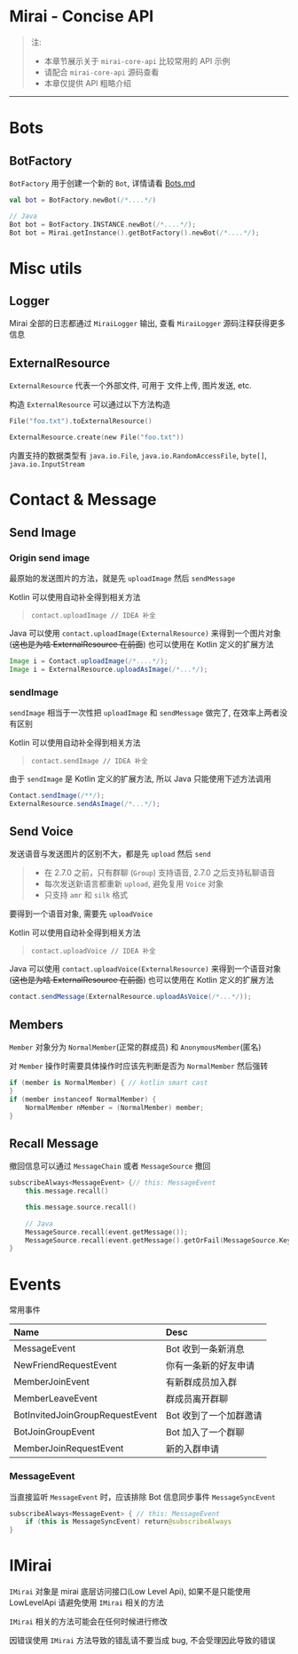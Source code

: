 # Mirai - Concise API

> 注:
> - 本章节展示关于 `mirai-core-api` 比较常用的 API 示例
> - 请配合 `mirai-core-api` 源码查看
> - 本章仅提供 API 粗略介绍

----------------------

# Bots

## BotFactory

`BotFactory` 用于创建一个新的 `Bot`, 详情请看 [Bots.md](Bots.md)

```kotlin
val bot = BotFactory.newBot(/*....*/)

// Java
Bot bot = BotFactory.INSTANCE.newBot(/*....*/);
Bot bot = Mirai.getInstance().getBotFactory().newBot(/*....*/);
```

# Misc utils

## Logger

Mirai 全部的日志都通过 `MiraiLogger` 输出, 查看 `MiraiLogger` 源码注释获得更多信息

## ExternalResource

`ExternalResource` 代表一个外部文件, 可用于 文件上传, 图片发送, etc.

构造 `ExternalResource` 可以通过以下方法构造

```kotlin
File("foo.txt").toExternalResource()

ExternalResource.create(new File("foo.txt"))
```

内置支持的数据类型有 `java.io.File`, `java.io.RandomAccessFile`,
`byte[]`, `java.io.InputStream`

# Contact & Message

## Send Image

### Origin send image

最原始的发送图片的方法，就是先 `uploadImage` 然后 `sendMessage`

Kotlin 可以使用自动补全得到相关方法

> `contact.uploadImage // IDEA 补全`

Java 可以使用 `contact.uploadImage(ExternalResource)` 来得到一个图片对象
(~~这也是为啥 ExternalResource 在前面~~)
也可以使用在 Kotlin 定义的扩展方法

```java
Image i = Contact.uploadImage(/*....*/);
Image i = ExternalResource.uploadAsImage(/*...*/);
```

### sendImage

`sendImage` 相当于一次性把 `uploadImage` 和 `sendMessage` 做完了,
在效率上两者没有区别

Kotlin 可以使用自动补全得到相关方法

> `contact.sendImage // IDEA 补全`

由于 `sendImage` 是 Kotlin 定义的扩展方法, 所以 Java 只能使用下述方法调用
```java
Contact.sendImage(/**/);
ExternalResource.sendAsImage(/*...*/);
```

## Send Voice

发送语音与发送图片的区别不大，都是先 `upload` 然后 `send`

> - 在 2.7.0 之前，只有群聊 (`Group`) 支持语音, 2.7.0 之后支持私聊语音
> - 每次发送新语言都重新 `upload`, 避免复用 `Voice` 对象
> - 只支持 `amr` 和 `silk` 格式

要得到一个语音对象, 需要先 `uploadVoice`

Kotlin 可以使用自动补全得到相关方法

> `contact.uploadVoice // IDEA 补全`

Java 可以使用 `contact.uploadVoice(ExternalResource)` 来得到一个语音对象
(~~这也是为啥 ExternalResource 在前面~~)
也可以使用在 Kotlin 定义的扩展方法

```java
contact.sendMessage(ExternalResource.uploadAsVoice(/*...*/));
```

## Members

`Member` 对象分为 `NormalMember`(正常的群成员) 和 `AnonymousMember`(匿名)

对 `Member` 操作时需要具体操作时应该先判断是否为 `NormalMember` 然后强转

```kotlin
if (member is NormalMember) { // kotlin smart cast
}
if (member instanceof NormalMember) {
    NormalMember nMember = (NormalMember) member;
}
```

## Recall Message

撤回信息可以通过 `MessageChain` 或者 `MessageSource` 撤回

```kotlin
subscribeAlways<MessageEvent> {// this: MessageEvent
    this.message.recall()

    this.message.source.recall()
    
    // Java
    MessageSource.recall(event.getMessage());
    MessageSource.recall(event.getMessage().getOrFail(MessageSource.Key));
}
```

# Events

常用事件

| Name                              | Desc                   |
| :----------------                 | :------------          |
| MessageEvent                      | Bot 收到一条新消息        |
| NewFriendRequestEvent             | 你有一条新的好友申请        |
| MemberJoinEvent                   | 有新群成员加入群           |
| MemberLeaveEvent                  | 群成员离开群聊            |
| BotInvitedJoinGroupRequestEvent   | Bot 收到了一个加群邀请     |
| BotJoinGroupEvent                 | Bot 加入了一个群聊         |
| MemberJoinRequestEvent            | 新的入群申请              |

### MessageEvent

当直接监听 `MessageEvent` 时，应该排除 Bot 信息同步事件 `MessageSyncEvent`

```kotlin
subscribeAlways<MessageEvent> { // this: MessageEvent
    if (this is MessageSyncEvent) return@subscribeAlways
}
```

# IMirai

`IMirai` 对象是 mirai 底层访问接口(Low Level Api),
如果不是只能使用 LowLevelApi 请避免使用 `IMirai` 相关的方法

`IMirai` 相关的方法可能会在任何时候进行修改 

因错误使用 `IMirai` 方法导致的错乱请不要当成 bug, 不会受理因此导致的错误

